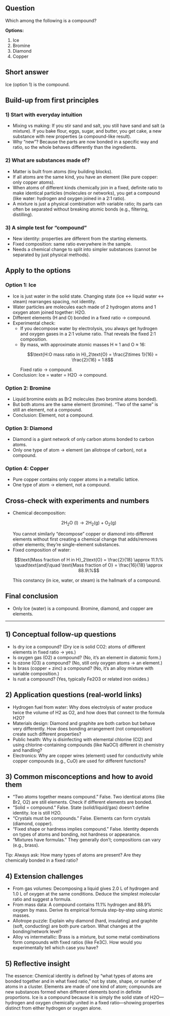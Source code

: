 ## Question
Which among the following is a compound?

**Options:**

1. Ice
2. Bromine
3. Diamond
4. Copper

## Short answer
Ice (option 1) is the compound.

## Build-up from first principles

### 1) Start with everyday intuition
- Mixing vs making: If you stir sand and salt, you still have sand and salt (a mixture). If you bake flour, eggs, sugar, and butter, you get cake, a new substance with new properties (a compound-like result).
- Why “new”? Because the parts are now bonded in a specific way and ratio, so the whole behaves differently than the ingredients.

### 2) What are substances made of?
- Matter is built from atoms (tiny building blocks).
- If all atoms are the same kind, you have an element (like pure copper: only copper atoms).
- When atoms of different kinds chemically join in a fixed, definite ratio to make identical particles (molecules or networks), you get a compound (like water: hydrogen and oxygen joined in a 2:1 ratio).
- A mixture is just a physical combination with variable ratio; its parts can often be separated without breaking atomic bonds (e.g., filtering, distilling).

### 3) A simple test for “compound”
- New identity: properties are different from the starting elements.
- Fixed composition: same ratio everywhere in the sample.
- Needs a chemical change to split into simpler substances (cannot be separated by just physical methods).

## Apply to the options

### Option 1: Ice
- Ice is just water in the solid state. Changing state (ice ↔ liquid water ↔ steam) rearranges spacing, not identity.
- Water particles are molecules each made of 2 hydrogen atoms and 1 oxygen atom joined together: H2O.
- Different elements (H and O) bonded in a fixed ratio → compound.
- Experimental check:
  - If you decompose water by electrolysis, you always get hydrogen and oxygen gases in a 2:1 volume ratio. That reveals the fixed 2:1 composition.
  - By mass, with approximate atomic masses H ≈ 1 and O ≈ 16:
    ```math
    \text{H:O mass ratio in H}_2\text{O} = \frac{2\times 1}{16} = \frac{2}{16} = 1:8
    ```
    Fixed ratio → compound.
- Conclusion: Ice = water = H2O → compound.

### Option 2: Bromine
- Liquid bromine exists as Br2 molecules (two bromine atoms bonded).
- But both atoms are the same element (bromine). “Two of the same” is still an element, not a compound.
- Conclusion: Element, not a compound.

### Option 3: Diamond
- Diamond is a giant network of only carbon atoms bonded to carbon atoms.
- Only one type of atom → element (an allotrope of carbon), not a compound.

### Option 4: Copper
- Pure copper contains only copper atoms in a metallic lattice.
- One type of atom → element, not a compound.

## Cross-check with experiments and numbers

- Chemical decomposition:
  ```math
  2\text{H}_2\text{O (l)} \rightarrow 2\text{H}_2\text{(g)} + \text{O}_2\text{(g)}
  ```
  You cannot similarly “decompose” copper or diamond into different elements without first creating a chemical change that adds/removes other elements; they’re single-element substances.
- Fixed composition of water:
  ```math
  \text{Mass fraction of H in H}_2\text{O} = \frac{2}{18} \approx 11.1\%
  \quad\text{and}\quad
  \text{Mass fraction of O} = \frac{16}{18} \approx 88.9\%
  ```
  This constancy (in ice, water, or steam) is the hallmark of a compound.

## Final conclusion
- Only Ice (water) is a compound. Bromine, diamond, and copper are elements.

---

## 1) Conceptual follow-up questions
- Is dry ice a compound? (Dry ice is solid CO2: atoms of different elements in fixed ratio → yes.)
- Is oxygen gas (O2) a compound? (No, it’s an element in diatomic form.)
- Is ozone (O3) a compound? (No, still only oxygen atoms → an element.)
- Is brass (copper + zinc) a compound? (No, it’s an alloy mixture with variable composition.)
- Is rust a compound? (Yes, typically Fe2O3 or related iron oxides.)

## 2) Application questions (real-world links)
- Hydrogen fuel from water: Why does electrolysis of water produce twice the volume of H2 as O2, and how does that connect to the formula H2O?
- Materials design: Diamond and graphite are both carbon but behave very differently. How does bonding arrangement (not composition) create such different properties?
- Public health: Why is disinfecting with elemental chlorine (Cl2) and using chlorine-containing compounds (like NaOCl) different in chemistry and handling?
- Electronics: Why are copper wires (element) used for conductivity while copper compounds (e.g., CuO) are used for different functions?

## 3) Common misconceptions and how to avoid them
- “Two atoms together means compound.” False. Two identical atoms (like Br2, O2) are still elements. Check if different elements are bonded.
- “Solid = compound.” False. State (solid/liquid/gas) doesn’t define identity. Ice is still H2O.
- “Crystals must be compounds.” False. Elements can form crystals (diamond, copper).
- “Fixed shape or hardness implies compound.” False. Identity depends on types of atoms and bonding, not hardness or appearance.
- “Mixtures have formulas.” They generally don’t; compositions can vary (e.g., brass).

Tip: Always ask: How many types of atoms are present? Are they chemically bonded in a fixed ratio?

## 4) Extension challenges
- From gas volumes: Decomposing a liquid gives 2.0 L of hydrogen and 1.0 L of oxygen at the same conditions. Deduce the simplest molecular ratio and suggest a formula.
- From mass data: A compound contains 11.1% hydrogen and 88.9% oxygen by mass. Derive its empirical formula step-by-step using atomic masses.
- Allotrope puzzle: Explain why diamond (hard, insulating) and graphite (soft, conducting) are both pure carbon. What changes at the bonding/network level?
- Alloy vs intermetallic: Brass is a mixture, but some metal combinations form compounds with fixed ratios (like Fe3C). How would you experimentally tell which case you have?

## 5) Reflective insight
The essence: Chemical identity is defined by “what types of atoms are bonded together and in what fixed ratio,” not by state, shape, or number of atoms in a cluster. Elements are made of one kind of atom; compounds are new substances formed when different elements bond in definite proportions. Ice is a compound because it is simply the solid state of H2O—hydrogen and oxygen chemically united in a fixed ratio—showing properties distinct from either hydrogen or oxygen alone.